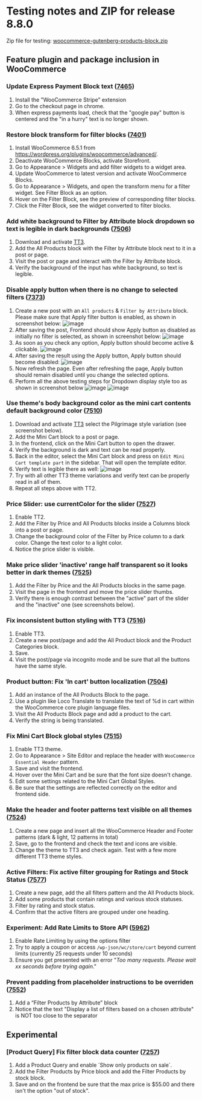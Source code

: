 # Testing notes and ZIP for release 8.8.0

Zip file for testing: [woocommerce-gutenberg-products-block.zip](https://github.com/woocommerce/woocommerce-blocks/files/9952913/woocommerce-gutenberg-products-block.zip)

## Feature plugin and package inclusion in WooCommerce

### Update Express Payment Block text ([7465](https://github.com/woocommerce/woocommerce-blocks/pull/7465))

1. Install the "WooCommerce Stripe" extension
2. Go to the checkout page in chrome.
3. When express payments load, check that the "google pay" button is centered and the "in a hurry" text is no longer shown.

### Restore block transform for filter blocks ([7401](https://github.com/woocommerce/woocommerce-blocks/pull/7401))

1. Install WooCommerce 6.5.1 from <https://wordpress.org/plugins/woocommerce/advanced/>.
2. Deactivate WooCommerce Blocks, activate Storefront.
3. Go to Appearance > Widgets and add filter widgets to a widget area.
4. Update WooCommerce to latest version and activate WooCommerce Blocks.
5. Go to Appearance > Widgets, and open the transform menu for a filter widget. See Filter Block as an option.
6. Hover on the Filter Block, see the preview of corresponding filter blocks.
7. Click the Filter Block, see the widget converted to filter blocks.

### Add white background to Filter by Attribute block dropdown so text is legible in dark backgrounds ([7506](https://github.com/woocommerce/woocommerce-blocks/pull/7506))

1. Download and activate [TT3](https://github.com/WordPress/twentytwentythree).
2. Add the All Products block with the Filter by Attribute block next to it in a post or page.
3. Visit the post or page and interact with the Filter by Attribute block.
4. Verify the background of the input has white background, so text is legible.

### Disable apply button when there is no change to selected filters ([7373](https://github.com/woocommerce/woocommerce-blocks/pull/7373))

1. Create a new post with an `All products` & `Filter by Attribute` block. Please make sure that Apply filter button is enabled, as shown in screenshot below:
   ![image](https://user-images.githubusercontent.com/16707866/195314106-00a753e1-7c37-4a31-9e8a-bd63d44bff21.png)
2. After saving the post, Frontend should show Apply button as disabled as initially no filter is selected, as shown in screenshot below:
   ![image](https://user-images.githubusercontent.com/16707866/195316952-c6e54499-02dd-41bd-8e13-1e478ba7f00e.png)
3. As soon as you check any option, Apply button should become active & clickable.
   ![image](https://user-images.githubusercontent.com/16707866/195316991-daf497ca-0510-4018-b006-53c30f44be50.png)
4. After saving the result using the Apply button, Apply button should become disabled:
   ![image](https://user-images.githubusercontent.com/16707866/195317052-bfb55864-1116-43db-aef8-cb99af1faeb6.png)
5. Now refresh the page. Even after refreshing the page, Apply button should remain disabled until you change the selected options.
6. Perform all the above testing steps for Dropdown display style too as shown in screenshot below
   ![image](https://user-images.githubusercontent.com/16707866/195317095-7c689f15-8a7f-4527-be81-aea836fb929e.png)
   ![image](https://user-images.githubusercontent.com/16707866/195317119-f93fa3c3-a29e-483f-ac40-38de48fab0bb.png)

### Use theme's body background color as the mini cart contents default background color ([7510](https://github.com/woocommerce/woocommerce-blocks/pull/7510))

1. Download and activate [TT3](https://github.com/WordPress/twentytwentythree) select the Pilgrimage style variation (see screenshot below).
2. Add the Mini Cart block to a post or page.
3. In the frontend, click on the Mini Cart button to open the drawer.
4. Verify the background is dark and text can be read properly.
5. Back in the editor, select the Mini Cart block and press on `Edit Mini Cart template part` in the sidebar. That will open the template editor.
6. Verify text is legible there as well:
   ![image](https://user-images.githubusercontent.com/3616980/198266198-9a607821-cb5b-47e5-90ec-b0cd64ca34e3.png)
7. Try with all other TT3 theme variations and verify text can be properly read in all of them.
8. Repeat all steps above with TT2.

### Price Slider: use currentColor for the slider ([7527](https://github.com/woocommerce/woocommerce-blocks/pull/7527))

1. Enable TT2.
2. Add the Filter by Price and All Products blocks inside a Columns block into a post or page.
3. Change the background color of the Filter by Price column to a dark color. Change the text color to a light color.
4. Notice the price slider is visible.

### Make price slider 'inactive' range half transparent so it looks better in dark themes ([7525](https://github.com/woocommerce/woocommerce-blocks/pull/7525))

1. Add the Filter by Price and the All Products blocks in the same page.
2. Visit the page in the frontend and move the price slider thumbs.
3. Verify there is enough contrast between the "active" part of the slider and the "inactive" one (see screenshots below).

### Fix inconsistent button styling with TT3 ([7516](https://github.com/woocommerce/woocommerce-blocks/pull/7516))

1. Enable TT3.
2. Create a new post/page and add the All Product block and the Product Categories block.
3. Save.
4. Visit the post/page via incognito mode and be sure that all the buttons have the same style.

### Product button: Fix 'In cart' button localization ([7504](https://github.com/woocommerce/woocommerce-blocks/pull/7504))

1. Add an instance of the All Products Block to the page.
2. Use a plugin like Loco Translate to translate the text of %d in cart within the WooCommerce core plugin language files.
3. Visit the All Products Block page and add a product to the cart.
4. Verify the string is being translated.

### Fix Mini Cart Block global styles ([7515](https://github.com/woocommerce/woocommerce-blocks/pull/7515))

1. Enable TT3 theme.
2. Go to Appearance > Site Editor and replace the header with `WooCommerce Essential Header` pattern.
3. Save and visit the frontend.
4. Hover over the Mini Cart and be sure that the font size doesn't change.
5. Edit some settings related to the Mini Cart Global Styles.
6. Be sure that the settings are reflected correctly on the editor and frontend side.

### Make the header and footer patterns text visible on all themes ([7524](https://github.com/woocommerce/woocommerce-blocks/pull/7524))

1. Create a new page and insert all the WooCommerce Header and Footer patterns (dark & light, 12 patterns in total)
2. Save, go to the frontend and check the text and icons are visible.
3. Change the theme to TT3 and check again. Test with a few more different TT3 theme styles.

### Active Filters: Fix active filter grouping for Ratings and Stock Status ([7577](https://github.com/woocommerce/woocommerce-blocks/pull/7577))

1. Create a new page, add the all filters pattern and the All Products block.
2. Add some products that contain ratings and various stock statuses.
3. Filter by rating and stock status.
4. Confirm that the active filters are grouped under one heading.

### Experiment: Add Rate Limits to Store API ([5962](https://github.com/woocommerce/woocommerce-blocks/pull/5962))

1. Enable Rate Limiting by using the options filter
2. Try to apply a coupon or access `/wp-json/wc/store/cart` beyond current limits (currently 25 requests under 10 seconds)
3. Ensure you get presented with an error "_Too many requests. Please wait xx seconds before trying again_."

### Prevent padding from placeholder instructions to be overriden ([7552](https://github.com/woocommerce/woocommerce-blocks/pull/7552))

1. Add a “Filter Products by Attribute” block
2. Notice that the text "Display a list of filters based on a chosen attribute" is NOT too close to the separator

## Experimental

### [Product Query] Fix filter block data counter ([7257](https://github.com/woocommerce/woocommerce-blocks/pull/7257))

1. Add a Product Query and enable ´Show only products on sale´.
2. Add the Filter Products by Price block and add the Filter Products by stock block.
3. Save and on the frontend be sure that the max price is $55.00 and there isn't the option "out of stock".

